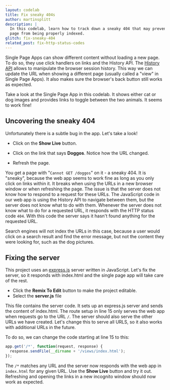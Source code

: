 ```yaml
---
layout: codelab
title: Fix sneaky 404s
author: martinsplitt
description: |
  In this codelab, learn how to track down a sneaky 404 that may prevent your
  page from being properly indexed.
glitch: fix-sneaky-404
related_post: fix-http-status-codes
---
```


Single Page Apps can show different content without loading a new page. To do
so, they use click handlers on links and the History API. The [History
API](https://developer.mozilla.org/en-US/docs/Web/API/History) allows to
manipulate the browser session history. This way we can update the URL when
showing a different page (usually called a "view" in Single Page Apps). It also
makes sure the browser's back button still works as expected.

Take a look at the Single Page App in this codelab. It shows either cat or dog
images and provides links to toggle between the two animals. It seems to work
fine!

## Uncovering the sneaky 404

Unfortunately there is a subtle bug in the app. Let's take a look!

- Click on the **Show Live** button.

- Click on the link that says **Doggos**. Notice how the URL changed.
- Refresh the page.

You get a page with "`Cannot GET /doggos`" on it - a sneaky 404. It is "sneaky",
because the web app seems to work fine as long as you only click on links within
it. It breaks when using the URLs in a new browser window or when refreshing the
page. The issue is that the server does not know how to respond to a request for
these URLs. The JavaScript code in our web app is using the History API to
navigate between them, but the server does not know what to do with them.
Whenever the server does not know what to do for a requested URL, it responds
with the HTTP status code `404`. With this code the server says it hasn't found
anything for the requested URL.

Search engines will not index the URLs in this case, because a user would click
on a search result and find the error message, but not the content they were
looking for, such as the dog pictures.

## Fixing the server

This project uses an [express.js](https://expressjs.com/) server written in
JavaScript. Let's fix the server, so it responds with index.html and the single
page app will take care of the rest.

- Click the **Remix To Edit** button to make the project editable.
- Select the **server.js** file

This file contains the server code. It sets up an express.js server and sends
the content of index.html. The route setup in line 15 only serves the web app
when requests go to the URL `/`. The server should also serve the other URLs we
have created. Let's change this to serve all URLS, so it also works with
additional URLs in the future.

To do so, we can change the code starting at line 15 to this:

```js
app.get('/*', function(request, response) {
  response.sendFile(__dirname + '/views/index.html');
});
```

The `/*` matches any URL and the server now responds with the web app in
`index.html` for any given URL. Use the **Show Live** button and try it out.
Refreshing and opening the links in a new incognito window should now work as
expected.
